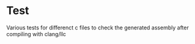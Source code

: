 # Test  

Various tests for differenct c files to check the generated assembly after compiling with clang/llc